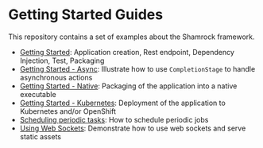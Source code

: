 # Getting Started Guides

This repository contains a set of examples about the Shamrock framework.

* [Getting Started](./getting-started): Application creation, Rest endpoint, Dependency Injection, Test, Packaging
* [Getting Started - Async](./getting-started-async): Illustrate how to use `CompletionStage` to handle asynchronous actions
* [Getting Started - Native](./getting-started-native): Packaging of the application into a native executable
* [Getting Started - Kubernetes](./getting-started-kubernetes): Deployment of the application to Kubernetes and/or OpenShift
* [Scheduling periodic tasks](./scheduling-periodic-tasks): How to schedule periodic jobs
* [Using Web Sockets](./using-websockets): Demonstrate how to use web sockets and serve static assets


